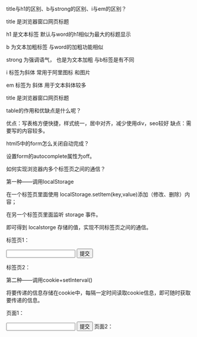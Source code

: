 title与h1的区别、b与strong的区别、i与em的区别？

title 是浏览器窗口网页标题

h1 是文本标签 默认与word的h1相似为最大的标题显示

b 为文本加粗标签 与word的加粗功能相似

strong 为强调语气， 也是为文本加粗 与b标签是有不同

i 标签为斜体 常用于阿里图标 和图片

em 标签为 斜体 用于文本斜体较多

title 是浏览器窗口网页标题

table的作用和优缺点是什么呢？

优点：写表格方便快捷，样式统一，居中对齐，减少使用div，seo较好
缺点：需要写的内容较多。

html5中的form怎么关闭自动完成？

设置form的autocomplete属性为off。

如何实现浏览器内多个标签页之间的通信？

第一种——调用localStorage

在一个标签页里面使用 localStorage.setItem(key,value)添加（修改、删除）内容； 

在另一个标签页里面监听 storage 事件。 

即可得到 localstorge 存储的值，实现不同标签页之间的通信。

标签页1：

<input id="name"> 

<input type="button" id="btn" value="提交">  

<script type="text/javascript">
  
    $(function(){    
    
        $("#btn").click(function(){    
        
            var name=$("#name").val();
            
            localStorage.setItem("name", name);  
            
        }); 
        
    }); 
    
</script>  

标签页2：

<script type="text/javascript"> 
	
    $(function(){   
		
        window.addEventListener("storage", function(event){ 
				
            console.log(event.key + "=" + event.newValue);  
						
        }); 
				
    });  
		
</script> 

第二种——调用cookie+setInterval()

将要传递的信息存储在cookie中，每隔一定时间读取cookie信息，即可随时获取要传递的信息。

页面1：

<input id="name">  
<input type="button" id="btn" value="提交">  
<script type="text/javascript">  
    $(function(){    
        $("#btn").click(function(){    
            var name=$("#name").val();    
            document.cookie="name="+name;    
        });    
    });    
</script>  
页面2：

<script type="text/javascript">  
    $(function(){   
        function getCookie(key) {    
            return JSON.parse("{\"" + document.cookie.replace(/;\s+/gim,"\",\"").replace(/=/gim, "\":\"") + "\"}")[key];    
        }     
        setInterval(function(){    
            console.log("name=" + getCookie("name"));    
        }, 10000);    
    });  
</script>  
